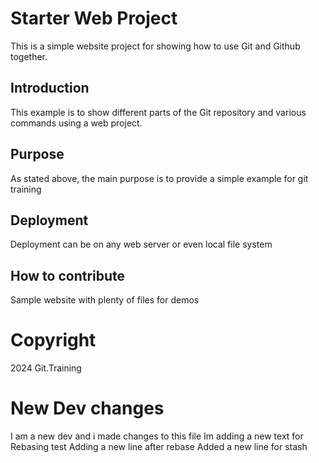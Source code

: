 # Starter Web Project

This is a simple website project for showing how to use Git and Github together.

## Introduction

This example is to show different parts of the Git repository and various commands using a web project.

## Purpose

As stated above, the main purpose is to provide a simple example for git training

## Deployment

Deployment can be on any web server or even local file system

## How to contribute

Sample website with plenty of files for demos

# Copyright

2024 Git.Training

# New Dev changes
I am a new dev and i made changes to this file
Im adding a new text for Rebasing test
Adding a new line after rebase
Added a new line for stash
